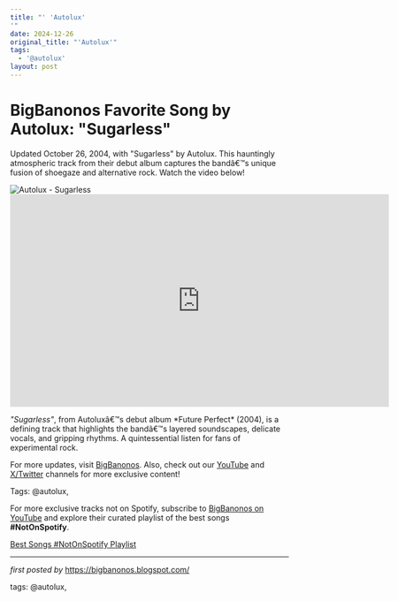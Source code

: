 ```yaml
---
title: "' 'Autolux'
'"
date: 2024-12-26
original_title: "'Autolux'"
tags:
  - '@autolux'
layout: post
---
```

<!-- Title of the Post -->
<h1 >BigBanonos Favorite Song by Autolux: "Sugarless"</h1> <!-- Introductory Text -->
<p >Updated October 26, 2004, with "Sugarless" by Autolux. This hauntingly atmospheric track from their debut album captures the bandâ€™s unique fusion of shoegaze and alternative rock. Watch the video below!</p> <!-- Featured Image -->
<div > <img src="https://i.scdn.co/image/570dcad88b7fb569ca1911db058a5e963219d61c" alt="Autolux - Sugarless" />
</div> <!-- YouTube Video Embed -->
<div > <iframe width="685" height="385" src="https://www.youtube.com/embed/0uGt1n3xERo" title="Autolux - Sugarless" frameborder="0" allow="accelerometer; autoplay; clipboard-write; encrypted-media; gyroscope; picture-in-picture; web-share" referrerpolicy="strict-origin-when-cross-origin" allowfullscreen></iframe>
</div> <!-- Song Information -->
<div > <p><em>"Sugarless"</em>, from Autoluxâ€™s debut album *Future Perfect* (2004), is a defining track that highlights the bandâ€™s layered soundscapes, delicate vocals, and gripping rhythms. A quintessential listen for fans of experimental rock.</p>
</div> <!-- Footer Links -->
<div > <p>For more updates, visit <a href="https://bigbanonos.blogspot.com/" target="_blank">BigBanonos</a>. Also, check out our <a href="https://www.youtube.com/@BigBanonos" target="_blank">YouTube</a> and <a href="https://x.com/bigbanonos" target="_blank">X/Twitter</a> channels for more exclusive content!</p>
</div> <!-- Tags -->
<p >Tags: @autolux,</p>


<!--Subscribe and Playlist Links-->
<div>
    <p>For more exclusive tracks not on Spotify, subscribe to <a href="https://www.youtube.com/@BigBanonos" target="_blank">BigBanonos on YouTube</a> and explore their curated playlist of the best songs <strong>#NotOnSpotify</strong>.</p>
    <p><a href="https://www.youtube.com/playlist?list=PLtuNtuTatqI0kFahUCbtbfenC_ET5O_tr" target="_blank">Best Songs #NotOnSpotify Playlist<br /></a></p></div>

<hr />

<p><em>first posted by</em> <a href="https://bigbanonos.blogspot.com/" rel="noopener" target="_new">https://bigbanonos.blogspot.com/</a></p>

<p>tags: @autolux,</p>
